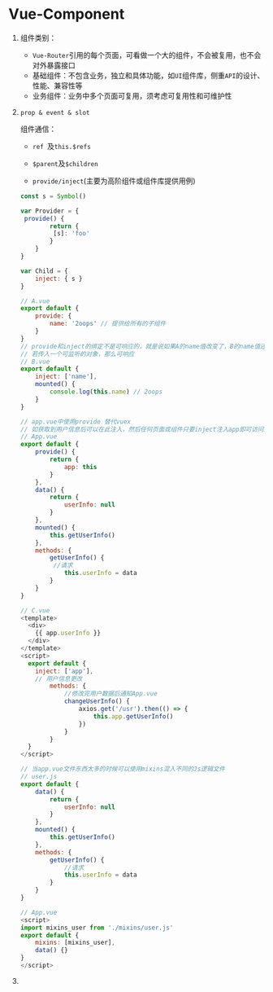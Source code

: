 # Vue-Component

1. 组件类别：
   - `Vue-Router`引用的每个页面，可看做一个大的组件，不会被复用，也不会对外暴露接口
   - 基础组件：不包含业务，独立和具体功能，如`UI`组件库，侧重`API`的设计、性能、兼容性等
   - 业务组件：业务中多个页面可复用，须考虑可复用性和可维护性

2. `prop & event & slot`

   组件通信：

   - `ref `及`this.$refs`

   - `$parent`及`$children`
   - `provide/inject`(主要为高阶组件或组件库提供用例)

   ```javascript
   const s = Symbol()
   
   var Provider = {
   	provide() {
           return {
           	[s]: 'foo'
           }
       }
   }
   
   var Child = {
       inject: { s }
   }
   ```

   ```javascript
   // A.vue
   export default {
       provide: {
           name: '2oops' // 提供给所有的子组件
       }
   }
   // provide和inject的绑定不是可响应的，就是说如果A的name值改变了，B的name值还是不会变,
   // 若传入一个可监听的对象，那么可响应
   // B.vue
   export default {
       inject: ['name'],
       mounted() {
           console.log(this.name) // 2oops
       }
   }
   ```

   ```javascript
   // app.vue中使用provide 替代vuex
   // 如获取到用户信息后可以在此注入，然后任何页面或组件只要inject注入app即可访问到数据
   // App.vue
   export default {
       provide() {
           return {
               app: this
           }
       },
       data() {
           return {
               userInfo: null
           }
       },
       mounted() {
           this.getUserInfo()
       },
       methods: {
           getUserInfo() {
           	//请求
               this.userInfo = data
           }
       }
   }
   
   // C.vue
   <template>
     <div>
       {{ app.userInfo }}
     </div>
   </template>
   <script>
     export default {
       inject: ['app'],
       // 用户信息更改
           methods: {
               //修改完用户数据后通知App.vue
               changeUserInfo() {
                   axios.get('/usr').then(() => {
                       this.app.getUserInfo()
                   })
               }
           }
     }
   </script>
   ```

   ```javascript
   // 当app.vue文件东西太多的时候可以使用mixins混入不同的Js逻辑文件
   // user.js
   export default {
       data() {
           return {
               userInfo: null
           }
       },
       mounted() {
           this.getUserInfo()
       },
       methods: {
           getUserInfo() {
               //请求
               this.userInfo = data
           }
       }
   }
   
   // App.vue
   <script>
   import mixins_user from './mixins/user.js'
   export default {
       mixins: [mixins_user],
       data() {}
   }
   </script>
   ```


3. 



